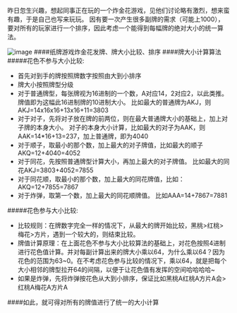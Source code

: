 昨日忽生兴趣，想起同事正在玩的一个炸金花游戏，见他们讨论略有激烈，想来蛮有趣，于是自己也写来玩玩。
因有要一次产生很多副牌的需求（可能上1000），要对所有的玩家进行一个排序，因此考虑一个能得到每幅牌的绝对大小的统一算法。

![image](http://leonblog.oss-cn-shenzhen.aliyuncs.com/photos/article/zjh.jpeg)
####纸牌游戏炸金花发牌、牌大小比较、排序
####牌大小计算算法
#####花色不参与大小比较:
- 首先对到手的牌按照牌数字按照由大到小排序
- 牌大小按照牌型分级
- 对于普通牌型，每张牌视为16进制的一个数，A对应14，2对应2，以此类推。牌值即为这幅此16进制牌的10进制大小。
    比如最大的普通牌为AKJ，则AKJ=14x16x16+13x16+11=3803
- 对于对子，先将对子放在牌的前两位，则在最大普通牌大小的基础上，加上对子牌的本身大小。
    对子的本身大小计算，比如最大的对子为AAK，则AAK=14*16+13=237，加上普通牌，即为4040
- 对于顺子，取最小的那个数，加上最大的对子牌值，比如最大的顺子AKQ=12+4040=4052
- 对于同花，先按照普通牌型计算大小，再加上最大的对子牌值。
    比如最大的同花AKJ=3803+4052=7855
- 对于同花顺，取最小的那个数，加上最大的同花牌值，比如：
  AKQ=12+7855=7867
- 对于炸弹，取第一个数，加上最大的同花顺牌值。
    比如AAA=14+7867=7881
    
#####花色参与大小比较:
- 比较规则：在牌数字完全一样的情况下，从最大的牌开始比较，黑桃>红桃>梅花>方片，遇到一个较大的，则结束比较。
- 牌值计算原理：在上面花色不参与大小比较算法的基础上，对花色按照4进制进行花色值计算。并对每副计算出来的牌大小乘以64，为什么乘以64？因为花色的范围为63~0。在不考虑花色参与比较的情况下，乘以64，就是把每个大小相邻的牌型拉开64的间隔，以便于让花色值有发挥的空间哈哈哈哈~
- 如果是炸弹，先将炸弹按花色从大到小排序，保证比如黑桃A红桃A方片A会>红桃A梅花A方片A
    
####如此，就可得对所有的牌值进行了统一的大小计算